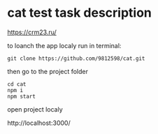 # cat test task description

https://crm23.ru/

to loanch the app localy run in terminal:

```
git clone https://github.com/9812598/cat.git
```

then go to the project folder

```
cd cat
npm i
npm start
```

open project localy

http://localhost:3000/
